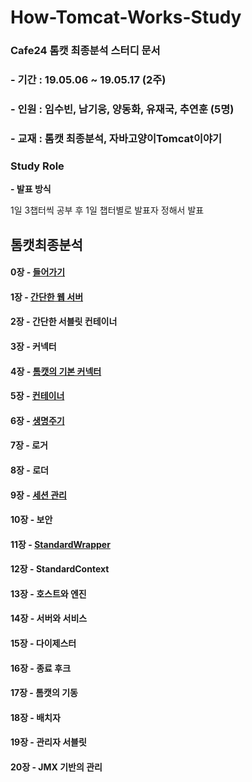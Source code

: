 # How-Tomcat-Works-Study
### Cafe24 톰캣 최종분석 스터디 문서
### - 기간 : 19.05.06 ~ 19.05.17 (2주)
### - 인원 : 임수빈, 남기웅, 양동화, 유재국, 추연훈 (5명)
### - 교재 : 톰캣 최종분석, 자바고양이Tomcat이야기
### Study Role
  __- 발표 방식__
  
   1일 3챕터씩 공부 후 1일 챕터별로 발표자 정해서 발표 

## 톰캣최종분석

#### 0장 - [들어가기](https://github.com/Soobinnn/How-Tomcat-Works-Study/blob/master/src/YangDonghwa/markdown/00.%20%EB%93%A4%EC%96%B4%EA%B0%80%EA%B8%B0.md)

#### 1장 - [간단한 웹 서버](https://github.com/Soobinnn/How-Tomcat-Works-Study/blob/master/src/YangDonghwa/markdown/01.%20%EA%B0%84%EB%8B%A8%ED%95%9C%20%EC%9B%B9%20%EC%84%9C%EB%B2%84.md)

#### 2장 - 간단한 서블릿 컨테이너

#### 3장 - 커넥터

#### 4장 - [톰캣의 기본 커넥터](https://github.com/Soobinnn/How-Tomcat-Works-Study/tree/master/src/YuJaeGuk/Chap04/README.md)

#### 5장 - [컨테이너](https://github.com/Soobinnn/How-Tomcat-Works-Study/blob/master/src/ChuYeonHoon/Chap05/README.md)

#### 6장 - [생명주기](https://github.com/Soobinnn/How-Tomcat-Works-Study/blob/master/src/YangDonghwa/markdown/06.%20%EC%83%9D%EB%AA%85%EC%A3%BC%EA%B8%B0.md)

#### 7장 - 로거

#### 8장 - 로더

#### 9장 - [세션 관리](https://github.com/Soobinnn/How-Tomcat-Works-Study/blob/master/src/ChuYeonHoon/Chap09/README.md)

#### 10장 - 보안

#### 11장 - [StandardWrapper](https://github.com/Soobinnn/How-Tomcat-Works-Study/blob/master/src/YangDonghwa/markdown/11.%20StandardWrapper.md)

#### 12장 - StandardContext

#### 13장 - 호스트와 엔진

#### 14장 - 서버와 서비스

#### 15장 - 다이제스터

#### 16장 - 종료 후크

#### 17장 - 톰캣의 기동

#### 18장 - 배치자

#### 19장 - 관리자 서블릿

#### 20장 - JMX 기반의 관리
